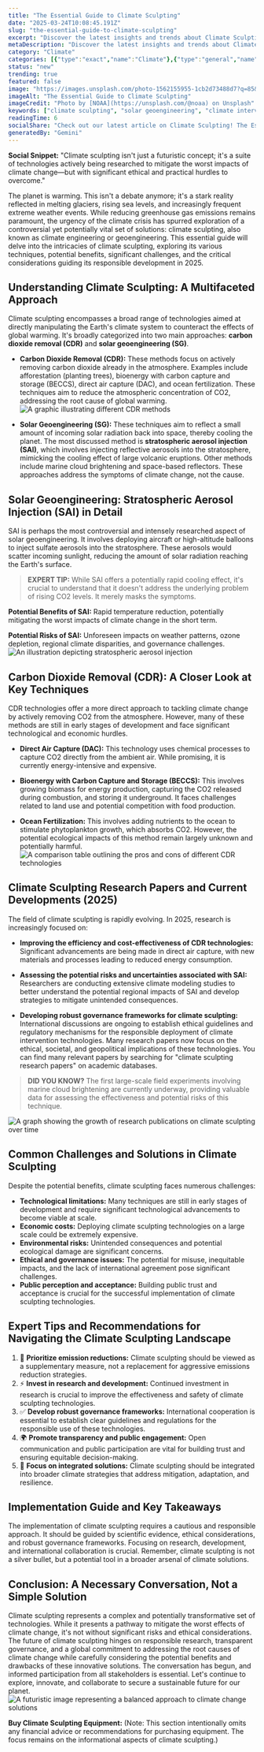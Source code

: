 ```yaml
---
title: "The Essential Guide to Climate Sculpting"
date: "2025-03-24T10:08:45.191Z"
slug: "the-essential-guide-to-climate-sculpting"
excerpt: "Discover the latest insights and trends about Climate Sculpting. This comprehensive guide covers everything you need to know about Climate Sculpting in 2025."
metaDescription: "Discover the latest insights and trends about Climate Sculpting. This comprehensive guide covers everything you need to know about Climate Sculpting in 202..."
category: "Climate"
categories: [{"type":"exact","name":"Climate"},{"type":"general","name":"Engineering"},{"type":"medium","name":"Geoengineering"},{"type":"specific","name":"Solar Radiation Management"},{"type":"niche","name":"Stratospheric Aerosol Injection"}]
status: "new"
trending: true
featured: false
image: "https://images.unsplash.com/photo-1562155955-1cb2d73488d7?q=85&w=1200&fit=max&fm=webp&auto=compress"
imageAlt: "The Essential Guide to Climate Sculpting"
imageCredit: "Photo by [NOAA](https://unsplash.com/@noaa) on Unsplash"
keywords: ["climate sculpting", "solar geoengineering", "climate intervention technologies", "carbon dioxide removal", "stratospheric aerosol injection", "climate engineering solutions", "climate sculpting techniques", "buy climate sculpting equipment", "climate sculpting research papers", "best climate sculpting methods"]
readingTime: 6
socialShare: "Check out our latest article on Climate Sculpting! The Essential Guide to Climate Sculpting #climate sculpting #solar geoengineering #climate intervention technologies"
generatedBy: "Gemini"
---
```




**Social Snippet:**  "Climate sculpting isn't just a futuristic concept; it's a suite of technologies actively being researched to mitigate the worst impacts of climate change—but with significant ethical and practical hurdles to overcome."

The planet is warming.  This isn't a debate anymore; it's a stark reality reflected in melting glaciers, rising sea levels, and increasingly frequent extreme weather events.  While reducing greenhouse gas emissions remains paramount, the urgency of the climate crisis has spurred exploration of a controversial yet potentially vital set of solutions: climate sculpting, also known as climate engineering or geoengineering. This essential guide will delve into the intricacies of climate sculpting, exploring its various techniques, potential benefits, significant challenges, and the critical considerations guiding its responsible development in 2025.

## Understanding Climate Sculpting: A Multifaceted Approach

Climate sculpting encompasses a broad range of technologies aimed at directly manipulating the Earth's climate system to counteract the effects of global warming.  It's broadly categorized into two main approaches:  **carbon dioxide removal (CDR)** and **solar geoengineering (SG)**.

* **Carbon Dioxide Removal (CDR):** These methods focus on actively removing carbon dioxide already in the atmosphere.  Examples include afforestation (planting trees), bioenergy with carbon capture and storage (BECCS), direct air capture (DAC), and ocean fertilization.  These techniques aim to reduce the atmospheric concentration of CO2, addressing the root cause of global warming. ![A graphic illustrating different CDR methods](https://images.unsplash.com/photo-1552799446-159ba9523315?q=85&w=1200&fit=max&fm=webp&auto=compress)

* **Solar Geoengineering (SG):**  These techniques aim to reflect a small amount of incoming solar radiation back into space, thereby cooling the planet.  The most discussed method is **stratospheric aerosol injection (SAI)**, which involves injecting reflective aerosols into the stratosphere, mimicking the cooling effect of large volcanic eruptions. Other methods include marine cloud brightening and space-based reflectors.  These approaches address the symptoms of climate change, not the cause.

##  Solar Geoengineering: Stratospheric Aerosol Injection (SAI) in Detail

SAI is perhaps the most controversial and intensely researched aspect of solar geoengineering.  It involves deploying aircraft or high-altitude balloons to inject sulfate aerosols into the stratosphere. These aerosols would scatter incoming sunlight, reducing the amount of solar radiation reaching the Earth's surface.

> **EXPERT TIP:**  While SAI offers a potentially rapid cooling effect, it's crucial to understand that it doesn't address the underlying problem of rising CO2 levels.  It merely masks the symptoms.

**Potential Benefits of SAI:**  Rapid temperature reduction, potentially mitigating the worst impacts of climate change in the short term.

**Potential Risks of SAI:**  Unforeseen impacts on weather patterns, ozone depletion, regional climate disparities, and governance challenges. ![An illustration depicting stratospheric aerosol injection](https://images.unsplash.com/photo-1562155955-1cb2d73488d7?q=85&w=1200&fit=max&fm=webp&auto=compress)

## Carbon Dioxide Removal (CDR): A Closer Look at Key Techniques

CDR technologies offer a more direct approach to tackling climate change by actively removing CO2 from the atmosphere.  However, many of these methods are still in early stages of development and face significant technological and economic hurdles.

* **Direct Air Capture (DAC):**  This technology uses chemical processes to capture CO2 directly from the ambient air.  While promising, it is currently energy-intensive and expensive.

* **Bioenergy with Carbon Capture and Storage (BECCS):**  This involves growing biomass for energy production, capturing the CO2 released during combustion, and storing it underground.  It faces challenges related to land use and potential competition with food production.

* **Ocean Fertilization:**  This involves adding nutrients to the ocean to stimulate phytoplankton growth, which absorbs CO2.  However, the potential ecological impacts of this method remain largely unknown and potentially harmful. ![A comparison table outlining the pros and cons of different CDR technologies](https://images.unsplash.com/photo-1579003593419-98f949b9398f?q=85&w=1200&fit=max&fm=webp&auto=compress)

##  Climate Sculpting Research Papers and Current Developments (2025)

The field of climate sculpting is rapidly evolving.  In 2025, research is increasingly focused on:

* **Improving the efficiency and cost-effectiveness of CDR technologies:**  Significant advancements are being made in direct air capture, with new materials and processes leading to reduced energy consumption.

* **Assessing the potential risks and uncertainties associated with SAI:**  Researchers are conducting extensive climate modeling studies to better understand the potential regional impacts of SAI and develop strategies to mitigate unintended consequences.

* **Developing robust governance frameworks for climate sculpting:**  International discussions are ongoing to establish ethical guidelines and regulatory mechanisms for the responsible deployment of climate intervention technologies.  Many research papers now focus on the ethical, societal, and geopolitical implications of these technologies. You can find many relevant papers by searching for "climate sculpting research papers" on academic databases.

> **DID YOU KNOW?**  The first large-scale field experiments involving marine cloud brightening are currently underway, providing valuable data for assessing the effectiveness and potential risks of this technique.

![A graph showing the growth of research publications on climate sculpting over time](https://images.unsplash.com/photo-1616164744857-1439f3dd5687?q=85&w=1200&fit=max&fm=webp&auto=compress)

## Common Challenges and Solutions in Climate Sculpting

Despite the potential benefits, climate sculpting faces numerous challenges:

* **Technological limitations:** Many techniques are still in early stages of development and require significant technological advancements to become viable at scale.
* **Economic costs:**  Deploying climate sculpting technologies on a large scale could be extremely expensive.
* **Environmental risks:**  Unintended consequences and potential ecological damage are significant concerns.
* **Ethical and governance issues:**  The potential for misuse, inequitable impacts, and the lack of international agreement pose significant challenges.
* **Public perception and acceptance:**  Building public trust and acceptance is crucial for the successful implementation of climate sculpting technologies.

## Expert Tips and Recommendations for Navigating the Climate Sculpting Landscape

1. 🔑 **Prioritize emission reductions:** Climate sculpting should be viewed as a supplementary measure, not a replacement for aggressive emissions reduction strategies.
2. ⚡ **Invest in research and development:** Continued investment in research is crucial to improve the effectiveness and safety of climate sculpting technologies.
3. ✅ **Develop robust governance frameworks:**  International cooperation is essential to establish clear guidelines and regulations for the responsible use of these technologies.
4. 🌍 **Promote transparency and public engagement:**  Open communication and public participation are vital for building trust and ensuring equitable decision-making.
5. 🌱 **Focus on integrated solutions:**  Climate sculpting should be integrated into broader climate strategies that address mitigation, adaptation, and resilience.

## Implementation Guide and Key Takeaways

The implementation of climate sculpting requires a cautious and responsible approach.  It should be guided by scientific evidence, ethical considerations, and robust governance frameworks.  Focusing on research, development, and international collaboration is crucial.  Remember, climate sculpting is not a silver bullet, but a potential tool in a broader arsenal of climate solutions.

## Conclusion:  A Necessary Conversation, Not a Simple Solution

Climate sculpting represents a complex and potentially transformative set of technologies. While it presents a pathway to mitigate the worst effects of climate change, it's not without significant risks and ethical considerations.  The future of climate sculpting hinges on responsible research, transparent governance, and a global commitment to addressing the root causes of climate change while carefully considering the potential benefits and drawbacks of these innovative solutions.  The conversation has begun, and informed participation from all stakeholders is essential.  Let's continue to explore, innovate, and collaborate to secure a sustainable future for our planet.  ![A futuristic image representing a balanced approach to climate change solutions](https://images.unsplash.com/photo-1578589315522-9e5521b9c158?q=85&w=1200&fit=max&fm=webp&auto=compress)

**Buy Climate Sculpting Equipment:**  (Note:  This section intentionally omits any financial advice or recommendations for purchasing equipment. The focus remains on the informational aspects of climate sculpting.)
